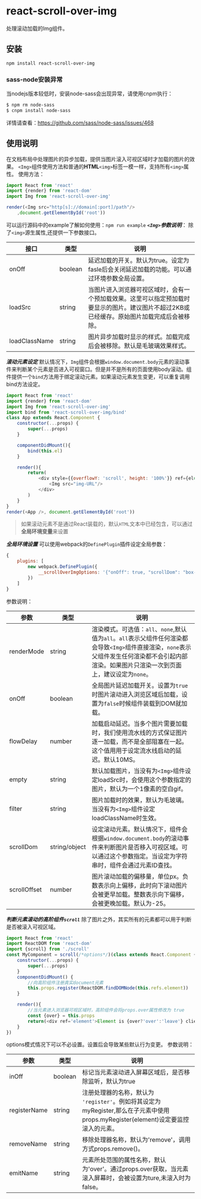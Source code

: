 # react-scroll-over-img

处理滚动加载的Img组件。

## 安装

`npm install react-scroll-over-img`
### sass-node安装异常
 当nodejs版本较低时，安装node-sass会出现异常，请使用cnpm执行：
 ```bash
 $ npm rm node-sass
 $ cnpm install node-sass
 ```
详情请查看：https://github.com/sass/node-sass/issues/468
## 使用说明
在文档布局中处理图片的异步加载，提供当图片滚入可视区域时才加载的图片的效果。
`<Img>`组件使用方法和普通的**HTML**`<img>`标签一模一样，支持所有`<img>`属性。
使用方法：
```JavaScript
import React from 'react'
import {render} from 'react-dom'
import Img from 'react-scroll-over-img'

render(<Img src="http[s]://domain[:port]/path"/>
    ,document.getElementById('root'))
```
可以运行源码中的example了解如何使用：`npm run example`
***`<Img>`参数说明***：
除了`<img>`源生属性,还提供一下参数接口。

接口 | 类型 | 说明
---- | ---- | ----
onOff | boolean | 延迟加载的开关。默认为true。设定为fasle后会关闭延迟加载的功能。可以通过环境参数全局设置。
loadSrc | string | 当图片进入浏览器可视区域时，会有一个预加载效果。这里可以指定预加载时要显示的图片。建议图片不超过2KB或已经缓存。原始图片加载完成后会被移除。
loadClassName | string | 图片异步加载时显示的样式。加载完成后会被移除。默认是毛玻璃效果样式。
***滚动元素设定***
默认情况下，`Img`组件会根据`window.document.body`元素的滚动事件来判断某个元素是否进入可视窗口。但是并不是所有的页面使用body滚动。组件提供一个`bind`方法用于绑定滚动元素。如果滚动元素发生变更，可以重复调用bind方法设定。
```JavaScript
import React from 'react'
import {render} from 'react-dom'
import Img from 'react-scroll-over-img'
import bind from 'react-scroll-over-img/bind'
class App extends React.Component {
    constructor(...props) {
        super(...props)
    }

    componentDidMount(){
        bind(this.el)
    }

    render(){
        return(
            <div style={{overflowY: 'scroll', height: '100%'}} ref={el=>{this.el = el}}>
                <Img src="img-URL"/>
            </div>
        )
    }
}
render(<App />, document.getElementById('root'))
```
> 如果滚动元素不是通过React装载的，默认`HTML`文本中已经包含，可以通过**全局环境变量**来设置

***全局环境设置***
可以使用webpack的`DefinePlugin`插件设定全局参数：
```JavaScript
{
    plugins: [
        new webpack.DefinePlugin({
            __scrollOverImgOptions: '{"onOff": true, "scrollDom": "box-1"}'
        })
    ]
}
```
参数说明：

参数 | 类型 | 说明
---- | ---- | ----
renderMode | string | 渲染模式。可选值：`all`、`none`,默认值为`all`。`all`表示父组件任何渲染都会导致`<Img>`组件直接渲染，`none`表示父组件发生任何渲染都不会引起内部渲染。如果图片只渲染一次到页面上，建议设定为`none`。
onOff | boolean | 全局图片延迟加载开关。设置为`true`时图片滚动进入浏览区域后加载，设置为`false`时候组件装载到DOM就加载。
flowDelay | number | 加载启动延迟。当多个图片需要加载时，我们使用流水线的方式保证图片逐一加载，而不是全部阻塞在一起。这个值用用于设定流水线启动的延迟。默认10MS。
empty | string | 默认加载图片，当没有为`<Img>`组件设定loadSrc时，会使用这个参数指定的图片，默认为一个1像素的空白gif。
filter | string | 图片加载时的效果，默认为毛玻璃。当没有为`<Img>`组件设定loadClassName时生效。
scrollDom | string/object | 设定滚动元素。默认情况下，组件会根据`window.document.body`的滚动事件来判断图片是否移入可视区域。可以通过这个参数指定。当设定为字符串时，组件会通过元素ID查找。
scrollOffset | number | 图片滚动加载的偏移量，单位px。负数表示向上偏移，此时向下滚动图片会被更早加载。整数表示向下偏移，会被更晚加载。默认为-25。

***判断元素滚动的高阶组件`scroll`***
除了图片之外，其实所有的元素都可以用于判断是否被滚入可视区域。
```JavaScript
import React from 'react'
import ReactDOM from 'react-dom'
import {scroll} from './scroll'
const MyComponent = scroll(/*options*/)(class extends React.Component {
    constructor(...props) {
        super(...props)
    }
    componentDidMount() {
        //向高阶组件注册真实document元素
        this.props.register(ReactDOM.findDOMNode(this.refs.element))
    }

    render(){
        //当元素进入浏览器可视区域时，高阶组件会将props.over属性修改为 true
        const {over} = this.props
        return(<div ref='element'>Element is {over?'over':'leave'} client view</div>)
    }
})
```
options模式情况下可以不必设置。设置后会导致某些默认行为变更。
参数说明：

参数 | 类型 | 说明
---- | ---- | ----
inOff | boolean | 标记当元素滚动进入屏幕区域后，是否移除监听，默认为true
registerName | string | 注册处理器的名称，默认为 `'register'`。例如将其设定为myRegister,那么在子元素中使用props.myRegister(element)设定要监控滚入的元素。
removeName | string | 移除处理器名称，默认为'remove'，调用方式props.remove()。
emitName | string | 元素所处范围的属性名称，默认为'over'。通过props.over获取，当元素滚入屏幕时，会被设置为ture,未滚入时为false。


